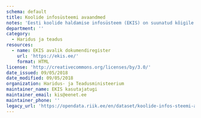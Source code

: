 ```yaml
---
schema: default
title: Koolide infosüsteemi avaandmed
notes: 'Eesti koolide haldamise infosüsteem (EKIS) on suunatud kõigile haridusasutustele, mis on registreeritud Eesti hariduse infosüsteemis (EHIS). EKIS sisaldab dokumendihalduse, finantsarvestuse, personalihalduse, varahalduse, raamatukogu, kooli töö, intraneti ja kommunikatsioonimooduleid ning on liidestatud DVK ja avaliku veebiga võimaldades koolidel täita kõiki dokumendihaldusega seotud nõudeid. Uusi kirjeid lisatakse igapäevaselt.'
department: ''
category:
  - Haridus ja teadus
resources:
  - name: EKIS avalik dokumendiregister
    url: 'https://ekis.ee/'
    format: HTML
license: 'http://creativecommons.org/licenses/by/3.0/'
date_issued: 09/05/2018
date_modified: 09/05/2018
organization: Haridus- ja Teadusministeerium
maintainer_name: EKIS kasutajatugi
maintainer_email: kis@eenet.ee
maintainer_phone: ''
legacy_url: 'https://opendata.riik.ee/en/dataset/koolide-infos-steemi-avaandmed'
---
```

